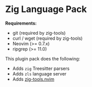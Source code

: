 # Zig Language Pack

**Requirements:**

- git (required by zig-tools)
- curl / wget (required by zig-tools)
- Neovim (>= 0.7.x)
- ripgrep (>= 11.0)

This plugin pack does the following:

- Adds `zig` Treesitter parsers
- Adds `zls` language server
- Adds [zig-tools.nvim](https://codeberg.org/NTBBloodbath/zig-tools.nvim)

<!-- vim: set ft=markdown: -->